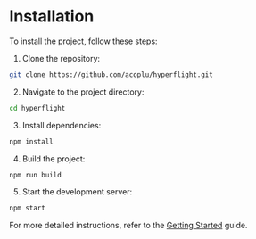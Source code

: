 # Installation

To install the project, follow these steps:

1. Clone the repository:
```bash
git clone https://github.com/acoplu/hyperflight.git
```
2. Navigate to the project directory:
```bash
cd hyperflight
```
3. Install dependencies:
```bash
npm install
```
4. Build the project:
```bash
npm run build
```
5. Start the development server:
```bash
npm start
```

For more detailed instructions, refer to the [Getting Started](getting-started.md) guide.